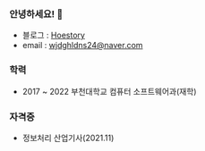 ### 안녕하세요! 👋

- 블로그 : <a href="https://hoestory.tistory.com/" target="_blank">Hoestory</a>
- email : wjdghldns24@naver.com

### 학력

- 2017 ~ 2022 부천대학교 컴퓨터 소프트웨어과(재학)

### 자격증

- 정보처리 산업기사(2021.11)
